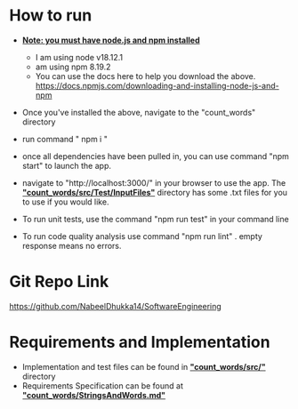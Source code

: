 # How to run
- <u><b>Note: you must have node.js and npm installed</b></u>
    - I am using node v18.12.1
    - am using npm 8.19.2
    - You can use the docs here to help you download the above. https://docs.npmjs.com/downloading-and-installing-node-js-and-npm

- Once you've installed the above, navigate to the "count_words" directory

- run command " npm i " 

- once all dependencies have been pulled in, you can use command "npm start" to launch the app. 

- navigate to "http://localhost:3000/" in your browser to use the app. The <u><b>"count_words/src/Test/InputFiles"</u></b> directory has some .txt files for you to use if you would like.

- To run unit tests, use the command "npm run test" in your command line 

- To run code quality analysis use command "npm run lint" . empty response means no errors. 

# Git Repo Link
https://github.com/NabeelDhukka14/SoftwareEngineering

# Requirements and Implementation 
- Implementation and test files can be found in <u><b>"count_words/src/"</u></b> directory
- Requirements Specification can be found at <u><b>"count_words/StringsAndWords.md"</u></b>
